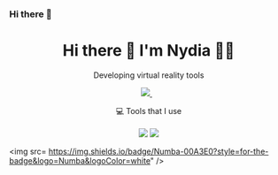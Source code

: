 ### Hi there 👋

<h1 align='center'>
  Hi there 👋 I'm Nydia 👨‍💻
</h1>

<p align='center'>
  Developing virtual reality tools
</p>



<p align='center'>
  
  <a href="https://www.linkedin.com/in/nydia-r-varela-rosales/">
    <img src="https://img.shields.io/badge/linkedin-%230077B5.svg?&style=for-the-badge&logo=linkedin&logoColor=white" />
  </a>&nbsp;&nbsp;  
</p>



<p align='center'>
  💻 Tools that I use <br/><br/>
  
   
  <img src="https://img.shields.io/badge/TensorFlow-FF6F00?style=for-the-badge&logo=tensorflow&logoColor=white" />
  <img src="https://img.shields.io/badge/PyTorch-EE4C2C?style=for-the-badge&logo=pytorch&logoColor=white" />
  
 <img src= https://img.shields.io/badge/Numba-00A3E0?style=for-the-badge&logo=Numba&logoColor=white" />
</p>



<!--
**PeanutButtermitKase/PeanutButtermitKase** is a ✨ _special_ ✨ repository because its `README.md` (this file) appears on your GitHub profile.

Here are some ideas to get you started:

- 🔭 I’m currently working on ...
- 🌱 I’m currently learning ...
- 👯 I’m looking to collaborate on ...
- 🤔 I’m looking for help with ...
- 💬 Ask me about ...
- 📫 How to reach me: ...
- 😄 Pronouns: ...
- ⚡ Fun fact: ...
-->

